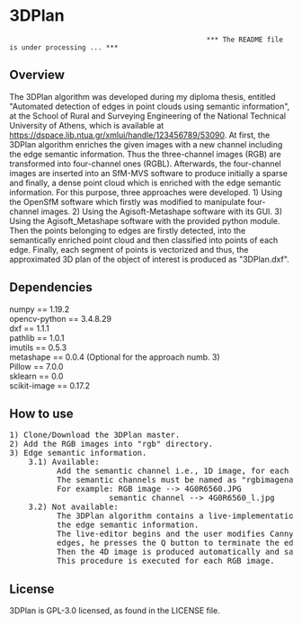 # 3DPlan

                                                     *** The README file is under processing ... ***
## Overview
The 3DPlan algorithm was developed during my diploma thesis, entitled "Automated detection of edges in point clouds using semantic information", at the School of Rural and Surveying Engineering of the National Technical University of Athens, which is available at https://dspace.lib.ntua.gr/xmlui/handle/123456789/53090.
At first, the 3DPlan algorithm enriches the given images with a new channel including the edge semantic information. Thus the three-channel images (RGB) are transformed into four-channel ones (RGBL). Afterwards, the four-channel images are inserted into an SfM-MVS software to produce initially a sparse and finally, a dense point cloud which is enriched with the edge semantic information.
For this purpose, three approaches were developed. 1) Using the OpenSfM software which firstly was modified to manipulate four-channel images. 2) Using the Agisoft-Metashape software with its GUI. 3) Using the Agisoft_Metashape software with the provided python module.
Then the points belonging to edges are firstly detected, into the semantically enriched point cloud and then classified into points of each edge. Finally, each segment of points is vectorized and thus, the approximated 3D plan of the object of interest is produced as "3DPlan.dxf".

## Dependencies
numpy == 1.19.2 <br>
opencv-python == 3.4.8.29 <br>
dxf == 1.1.1 <br>
pathlib == 1.0.1 <br>
imutils == 0.5.3 <br>
metashape == 0.0.4 (Optional for the approach numb. 3) <br>
Pillow == 7.0.0 <br>
sklearn == 0.0 <br>
scikit-image == 0.17.2 <br>

## How to use
<pre>
1) Clone/Download the 3DPlan master.
2) Add the RGB images into "rgb" directory.
3) Edge semantic information.
    3.1) Available:
          Add the semantic channel i.e., 1D image, for each image, into "semantic_images" directory.
          The semantic channels must be named as "rgbimagename_l.jpg"
          For example: RGB image --> 4G0R6560.JPG
                     semantic channel --> 4G0R6560_l.jpg
    3.2) Not available:
          The 3DPlan algorithm contains a live-implementation of the Canny algorithm which could be used for producing
          the edge semantic information.
          The live-editor begins and the user modifies Canny's parameters. When the user is satisfied by the detected
          edges, he presses the Q button to terminate the editing procedure.
          Then the 4D image is produced automatically and saved into "images" directory which is created automatically.
          This procedure is executed for each RGB image.
</pre>

## License
3DPlan is GPL-3.0 licensed, as found in the LICENSE file.
